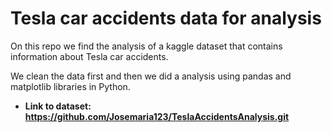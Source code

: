 # Tesla car accidents data for analysis

On this repo we find the analysis of a kaggle dataset that contains information about Tesla car accidents.

We clean the data first and then we did a analysis using pandas and matplotlib libraries in Python.

* **Link to dataset: https://github.com/Josemaria123/TeslaAccidentsAnalysis.git** 

